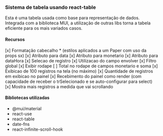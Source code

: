 ### Sistema de tabela usando react-table

Esta é uma tabela usada como base para representação de dados. Integrada com a biblioteca MUI, a utilização de outras libs torna a tabela eficiente para os mais variados casos.

#### Recursos

[x] Formatação cabecalho * (estilos aplicados a um Paper com uso da props sx)
[x] Atributo para data
[x] Atributo para monetario
[x] Atributo para dataHora
[x] Selecao de registro
[x] Utilizacao do campo envolver
[x] Filtro global
[x] Exibir rodape
[ ] Total no rodape de campos monetario e soma
[x] Exibicao de 100 registros na tela (no máximo)
[x] Quantidade de registros em exibicao no painel
[x] Recebimento do painel como render (com capacidade de receber o trSelecionado e se auto-configurar para select)
[x] Mostra mais registros a medida que vai scrollando

#### Bibliotecas utilizadas

- @mui/material
- react-use
- react-table
- date-fns
- react-infinite-scroll-hook